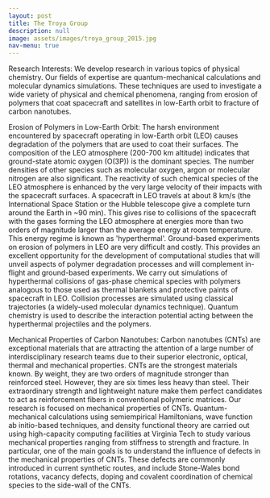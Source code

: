 ```yaml
---
layout: post
title: The Troya Group  
description: null  
image: assets/images/troya_group_2015.jpg
nav-menu: true
---
```


Research Interests:
We develop research in various topics of physical chemistry. Our fields of expertise are quantum-mechanical calculations and molecular dynamics simulations. These techniques are used to investigate a wide variety of physical and chemical phenomena, ranging from erosion of polymers that coat spacecraft and satellites in low-Earth orbit to fracture of carbon nanotubes.

Erosion of Polymers in Low-Earth Orbit:
The harsh environment encountered by spacecraft operating in low-Earth orbit (LEO) causes degradation of the polymers that are used to coat their surfaces. The composition of the LEO atmosphere (200-700 km altitude) indicates that ground-state atomic oxygen (O(3P)) is the dominant species. The number densities of other species such as molecular oxygen, argon or molecular nitrogen are also significant. The reactivity of such chemical species of the LEO atmosphere is enhanced by the very large velocity of their impacts with the spacecraft surfaces. A spacecraft in LEO travels at about 8 km/s (the International Space Station or the Hubble telescope give a complete turn around the Earth in ~90 min). This gives rise to collisions of the spacecraft with the gases forming the LEO atmosphere at energies more than two orders of magnitude larger than the average energy at room temperature. This energy regime is known as 'hyperthermal'. Ground-based experiments on erosion of polymers in LEO are very difficult and costly. This provides an excellent opportunity for the development of computational studies that will unveil aspects of polymer degradation processes and will complement in-flight and ground-based experiments. We carry out simulations of hyperthermal collisions of gas-phase chemical species with polymers analogous to those used as thermal blankets and protective paints of spacecraft in LEO. Collision processes are simulated using classical trajectories (a widely-used molecular dynamics technique). Quantum chemistry is used to describe the interaction potential acting between the hyperthermal projectiles and the polymers.

Mechanical Properties of Carbon Nanotubes:
Carbon nanotubes (CNTs) are exceptional materials that are attracting the attention of a large number of interdisciplinary research teams due to their superior electronic, optical, thermal and mechanical properties. CNTs are the strongest materials known. By weight, they are two orders of magnitude stronger than reinforced steel. However, they are six times less heavy than steel. Their extraordinary strength and lightweight nature make them perfect candidates to act as reinforcement fibers in conventional polymeric matrices. Our research is focused on mechanical properties of CNTs. Quantum-mechanical calculations using semiempirical Hamiltonians, wave function ab initio-based techniques, and density functional theory are carried out using high-capacity computing facilities at Virginia Tech to study various mechanical properties ranging from stiffness to strength and fracture. In particular, one of the main goals is to understand the influence of defects in the mechanical properties of CNTs. These defects are commonly introduced in current synthetic routes, and include Stone-Wales bond rotations, vacancy defects, doping and covalent coordination of chemical species to the side-wall of the CNTs.
